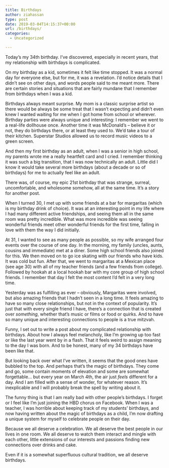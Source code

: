 ```yaml
---
title: Birthdays
author: ziahassan
type: post
date: 2019-03-04T14:15:37+00:00
url: /birthdays/
categories:
  - Uncategorized

---
```

Today’s my 34th birthday. I’ve discovered, especially in recent years, that my relationship with birthdays is complicated.

On my birthday as a kid, sometimes it felt like time stopped. It was a normal day for everyone else, but for me, it was a revelation. I’d notice details that I didn’t see on other days, and words people said to me meant more. There are certain stories and situations that are fairly mundane that I remember from birthdays when I was a kid.

Birthdays always meant surprise. My mom is a classic surprise artist so there would be always be some treat that I wasn’t expecting and didn’t even knew I wanted waiting for me when I got home from school or wherever. Birthday parties were always unique and interesting: I remember we went to a real-life dollhouse once. Another time it was McDonald’s &#8211; believe it or not, they do birthdays there, or at least they used to. We’d take a tour of their kitchen. Superstar Studios allowed us to record music videos to a green screen.

And then my first birthday as an adult, when I was a senior in high school, my parents wrote me a really heartfelt card and I cried. I remember thinking it was such a big transition, that I was now technically an adult. Little did I know it would take several more birthdays (about a decade or so of birthdays) for me to actually feel like an adult.

There was, of course, my epic 21st birthday that was strange, surreal, uncomfortable, and wholesome somehow, all at the same time. It’s a story for another post.

When I turned 30, I met up with some friends at a bar for margaritas (which is my birthday drink of choice). It was at an interesting point in my life where I had many different active friendships, and seeing them all in the same room was pretty incredible. What was more incredible was seeing wonderful friends meet other wonderful friends for the first time, falling in love with them the way I did initially.

At 31, I wanted to see as many people as possible, so my wife arranged four events over the course of one day. In the morning, my family (uncles, aunts, cousins and immediate) met at a diner. Some high school friends also joined for this. We then moved on to go ice skating with our friends who have kids. It was cold but fun. After that, we went to margaritas at a Mexican place (see age 30) with all of my teacher friends (and a few friends from college). Followed by hookah at a local hookah bar with my core group of high school friends. I remember that day I felt the most content I’d felt in a very long time.

Yesterday was as fulfilling as ever &#8211; obviously, Margaritas were involved, but also amazing friends that I hadn’t seen in a long time. It feels amazing to have so many close relationships, but not in the context of popularity. It’s just that with every single friend I have, there’s a connection that is created over _something_, whether that’s music or films or food or quirks. And to have so many unique and interesting connections to people is a true mitzvah.

Funny, I set out to write a post about my complicated relationship with birthdays. About how I always feel melancholy, like I’m growing up too fast or like the last year went by in a flash. That it feels weird to assign meaning to the day I was born. And to be honest, many of my 34 birthdays have been like that.

But looking back over what I’ve written, it seems that the good ones have bubbled to the top. And perhaps that’s the magic of birthdays. They come and go, some contain moments of elevation and some are somewhat forgettable… but every year on March 4th, the air just _feels_ different for a day. And I am filled with a sense of wonder, for whatever reason. It’s inexplicable and I will probably break the spell by writing about it.

The funny thing is that I am really bad with other people’s birthdays. I forget or I feel like I’m just joining the HBD chorus on Facebook. When I was a teacher, I was horrible about keeping track of my students’ birthdays, and now having written about the magic of birthdays as a child, I’m now drafting a unique system for myself to celebrate people on their day.

Because we all deserve a celebration. We all deserve the best people in our lives in one room. We all deserve to watch them interact and mingle with each other, little extensions of our interests and passions finding new connections over drinks and cake.

Even if it is a somewhat superfluous cultural tradition, we all deserve birthdays.